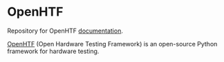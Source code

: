 # OpenHTF

Repository for OpenHTF [documentation](https://openhtf.com).

[OpenHTF](https://github.com/google/openhtf) (Open Hardware Testing Framework) is an open-source Python framework for hardware testing.
